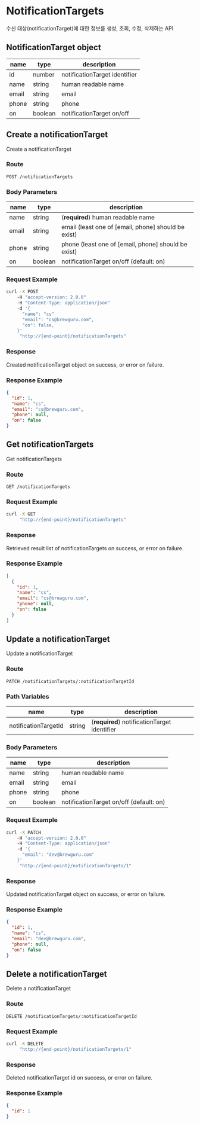 # NotificationTargets

수신 대상(notificationTarget)에 대한 정보를 생성, 조회, 수정, 삭제하는 API

## NotificationTarget object

| name  | type    | description                   |
| ----- | ------- | ----------------------------- |
| id    | number  | notificationTarget identifier |
| name  | string  | human readable name           |
| email | string  | email                         |
| phone | string  | phone                         |
| on    | boolean | notificationTarget on/off     |

## Create a notificationTarget

Create a notificationTarget

### Route

`POST /notificationTargets`

### Body Parameters

| name  | type    | description                                         |
| ----- | ------- | --------------------------------------------------- |
| name  | string  | (**required**) human readable name                  |
| email | string  | email (least one of [email, phone] should be exist) |
| phone | string  | phone (least one of [email, phone] should be exist) |
| on    | boolean | notificationTarget on/off (default: on)             |

### Request Example

```sh
curl -X POST
    -H "accept-version: 2.0.0"
    -H "Content-Type: application/json"
    -d '{
      "name": "cs"
      "email": "cs@brewguru.com",
      "on": false,
    }'
     "http://{end-point}/notificationTargets"
```

### Response

Created notificationTarget object on success, or error on failure.

### Response Example

```json
{
  "id": 1,
  "name": "cs",
  "email": "cs@brewguru.com",
  "phone": null,
  "on": false
}
```

## Get notificationTargets

Get notificationTargets

### Route

`GET /notificationTargets`

### Request Example

```sh
curl -X GET
     "http://{end-point}/notificationTargets"
```

### Response

Retrieved result list of notificationTargets on success, or error on failure.

### Response Example

```json
[
  {
    "id": 1,
    "name": "cs",
    "email": "cs@brewguru.com",
    "phone": null,
    "on": false
  }
]
```

## Update a notificationTarget

Update a notificationTarget

### Route

`PATCH /notificationTargets/:notificationTargetId`

### Path Variables

| name                 | type   | description                                  |
| -------------------- | ------ | -------------------------------------------- |
| notificationTargetId | string | (**required**) notificationTarget identifier |

### Body Parameters

| name  | type    | description                             |
| ----- | ------- | --------------------------------------- |
| name  | string  | human readable name                     |
| email | string  | email                                   |
| phone | string  | phone                                   |
| on    | boolean | notificationTarget on/off (default: on) |

### Request Example

```sh
curl -X PATCH
    -H "accept-version: 2.0.0"
    -H "Content-Type: application/json"
    -d '{
      "email": "dev@brewguru.com"
    }'
     "http://{end-point}/notificationTargets/1"
```

### Response

Updated notificationTarget object on success, or error on failure.

### Response Example

```json
{
  "id": 1,
  "name": "cs",
  "email": "dev@brewguru.com",
  "phone": null,
  "on": false
}
```

## Delete a notificationTarget

Delete a notificationTarget

### Route

`DELETE /notificationTargets/:notificationTargetId`

### Request Example

```sh
curl -X DELETE
     "http://{end-point}/notificationTargets/1"
```

### Response

Deleted notificationTarget id on success, or error on failure.

### Response Example

```json
{
  "id": 1
}
```
